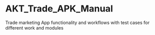 # AKT_Trade_APK_Manual
Trade marketing App functionality and workflows with test cases for different work and modules
